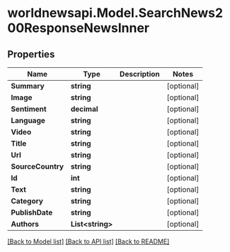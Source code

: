# worldnewsapi.Model.SearchNews200ResponseNewsInner

## Properties

Name | Type | Description | Notes
------------ | ------------- | ------------- | -------------
**Summary** | **string** |  | [optional] 
**Image** | **string** |  | [optional] 
**Sentiment** | **decimal** |  | [optional] 
**Language** | **string** |  | [optional] 
**Video** | **string** |  | [optional] 
**Title** | **string** |  | [optional] 
**Url** | **string** |  | [optional] 
**SourceCountry** | **string** |  | [optional] 
**Id** | **int** |  | [optional] 
**Text** | **string** |  | [optional] 
**Category** | **string** |  | [optional] 
**PublishDate** | **string** |  | [optional] 
**Authors** | **List&lt;string&gt;** |  | [optional] 

[[Back to Model list]](../README.md#documentation-for-models) [[Back to API list]](../README.md#documentation-for-api-endpoints) [[Back to README]](../README.md)


